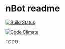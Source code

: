 # nBot readme

[![Build Status](https://drone.io/github.com/Palid/nBot/status.png)](https://drone.io/github.com/Palid/nBot/latest)

[![Code Climate](https://codeclimate.com/github/Palid/nBot.png)](https://codeclimate.com/github/Palid/nBot)

TODO